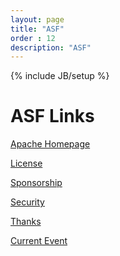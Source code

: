 ```yaml
---
layout: page
title: "ASF"
order : 12
description: "ASF"
---
```

{% include JB/setup %}

# ASF Links


<a href="https://www.apache.org/" class="link-btn">Apache Homepage</a>

<a href="https://www.apache.org/licenses/" class="link-btn">License</a>

<a href="https://www.apache.org/foundation/sponsorship.html" class="link-btn">Sponsorship</a>


<a href="https://tvm.apache.org/docs/reference/security.html" class="link-btn">Security</a>

<a href="https://www.apache.org/foundation/thanks.html" class="link-btn">Thanks</a>

<a href="https://www.apache.org/events/current-event.html" class="link-btn">Current Event</a>
